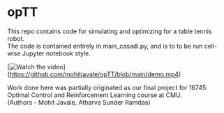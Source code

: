 # opTT

This repo contains code for simulating and optimizing for a table tennis robot.  
The code is contained entirely in main_casadi.py, and is to to be run cell-wise Jupyter notebook style.  

[![Watch the video](https://raw.githubusercontent.com/username/repository/branch/path/to/thumbnail.jpg)]
(https://github.com/mohitjavale/opTT/blob/main/demo.mp4)

Work done here was partially originated as our final project for 16745: Optimal Control and Reinforcement Learning course at CMU.  
(Authors - Mohit Javale, Atharva Sunder Ramdas)

